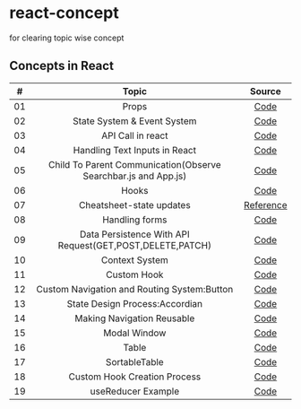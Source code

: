 # react-concept

for clearing topic wise concept

## Concepts in React

|  #  |                             Topic                              |                      Source                      |
| :-: | :------------------------------------------------------------: | :----------------------------------------------: |
| 01  |                             Props                              |            [Code](./props/src/App.js)            |
| 02  |                  State System & Event System                   |              [Code](./animals/src/)              |
| 03  |                       API Call in react                        |          [Code](./pics_api/src/api.js)           |
| 04  |                 Handling Text Inputs in React                  |              [Code](./animals/src/)              |
| 05  | Child To Parent Communication(Observe Searchbar.js and App.js) |             [Code](./pics_api/src/)              |
| 06  |                             Hooks                              |         [Code](./hooks/src/components/)          |
| 07  |                    Cheatsheet-state updates                    |  [Reference](https://state-updates.vercel.app/)  |
| 08  |                         Handling forms                         |               [Code](./books/src/)               |
| 09  |    Data Persistence With API Request(GET,POST,DELETE,PATCH)    |             [Code](./books_api/src/)             |
| 10  |                         Context System                         |              [Code](./context/src/)              |
| 11  |                          Custom Hook                           | [Code](./context/src/hooks/use-books-context.js) |
| 12  |          Custom Navigation and Routing System:Button           |     [Code](./comps/src/components/Button.js)     |
| 13  |                 State Design Process:Accordian                 |   [Code](./comps/src/components/Accordion.js)    |
| 14  |                   Making Navigation Reusable                   |            [Code](./comps/src/App.js)            |
| 15  |                          Modal Window                          |      [Code](./comps/src/pages/ModalPage.js)      |
| 16  |                             Table                              |     [Code](./comps/src/components/Table.js)      |
| 17  |                         SortableTable                          | [Code](./comps/src/components/SortableTable.js)  |
| 18  |                  Custom Hook Creation Process                  |     [Code](./comps/src/info/CustomHooks.md)      |
| 19  |                       useReducer Example                       |     [Code](./comps/src/pages/CounterPage.js)     |

